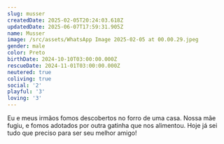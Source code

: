 ```yaml
---
slug: musser
createdDate: 2025-02-05T20:24:03.618Z
updatedDate: 2025-06-07T17:59:31.905Z
name: Musser
image: /src/assets/WhatsApp Image 2025-02-05 at 00.00.29.jpeg
gender: male
color: Preto
birthDate: 2024-10-10T03:00:00.000Z
rescueDate: 2024-11-01T03:00:00.000Z
neutered: true
coliving: true
social: '2'
playful: '3'
loving: '3'
---
```



Eu e meus irmãos fomos descobertos no forro de uma casa. Nossa mãe fugiu, e fomos adotados por outra gatinha que nos alimentou. Hoje já sei tudo que preciso para ser seu melhor amigo!
